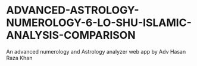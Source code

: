 # ADVANCED-ASTROLOGY-NUMEROLOGY-6-LO-SHU-ISLAMIC-ANALYSIS-COMPARISON
An advanced numerology and Astrology analyzer web app by Adv Hasan Raza Khan
